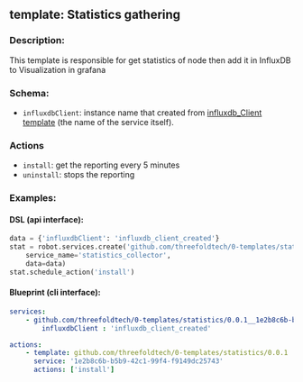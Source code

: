 ## template: Statistics gathering 

### Description:
This template is responsible for get statistics of node then add it in InfluxDB to Visualization in grafana
### Schema:

- `influxdbClient`: instance name that created from [influxdb_Client template](../influxdb_client) (the name of the service itself).

### Actions
- `install`: get the reporting every 5 minutes
- `uninstall`: stops the reporting


### Examples:
#### DSL (api interface):
```python
data = {'influxdbClient': 'influxdb_client_created'}
stat = robot.services.create('github.com/threefoldtech/0-templates/statistics/0.0.1',
    service_name='statistics_collector', 
    data=data)
stat.schedule_action('install')
```

#### Blueprint (cli interface):
```yaml
services:
    - github.com/threefoldtech/0-templates/statistics/0.0.1__1e2b8c6b-b5b9-42c1-99f4-f9149dc25743:
        influxdbClient : 'influxdb_client_created'

actions:
    - template: github.com/threefoldtech/0-templates/statistics/0.0.1
      service: '1e2b8c6b-b5b9-42c1-99f4-f9149dc25743'
      actions: ['install']
```
